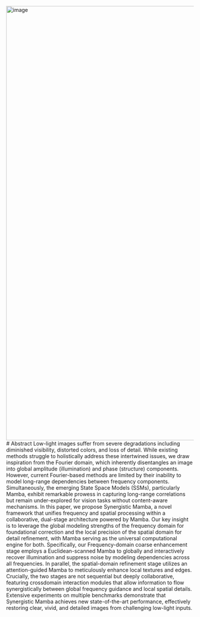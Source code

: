 <img width="633" height="1168" alt="image" src="https://github.com/user-attachments/assets/71f7876a-9ee6-4d59-83e5-ed91be8cae14" /># Abstract
Low-light images suffer from severe degradations including diminished visibility,
distorted colors, and loss of detail. While existing methods struggle to holistically
address these intertwined issues, we draw inspiration from the Fourier domain, which
inherently disentangles an image into global amplitude (illumination) and phase
(structure) components. However, current Fourier-based methods are limited by their
inability to model long-range dependencies between frequency components.
Simultaneously, the emerging State Space Models (SSMs), particularly Mamba, exhibit
remarkable prowess in capturing long-range correlations but remain under-explored for
vision tasks without content-aware mechanisms. In this paper, we propose Synergistic
Mamba, a novel framework that unifies frequency and spatial processing within a
collaborative, dual-stage architecture powered by Mamba. Our key insight is to
leverage the global modeling strengths of the frequency domain for foundational
correction and the local precision of the spatial domain for detail refinement, with
Mamba serving as the universal computational engine for both. Specifically, our
Frequency-domain coarse enhancement stage employs a Euclidean-scanned Mamba
to globally and interactively recover illumination and suppress noise by modeling
dependencies across all frequencies. In parallel, the spatial-domain refinement stage
utilizes an attention-guided Mamba to meticulously enhance local textures and edges.
Crucially, the two stages are not sequential but deeply collaborative, featuring crossdomain
interaction modules that allow information to flow synergistically between
global frequency guidance and local spatial details. Extensive experiments on multiple
benchmarks demonstrate that Synergistic Mamba achieves new state-of-the-art
performance, effectively restoring clear, vivid, and detailed images from challenging
low-light inputs.
